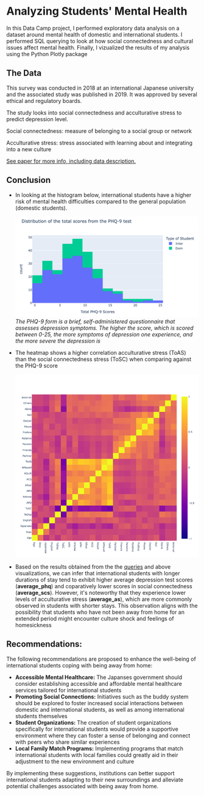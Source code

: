 # Analyzing Students' Mental Health

In this Data Camp project, I performed exploratory data analysis on a dataset around mental health of domestic and international students. I performed SQL querying to look at how social connectedness and cultural issues affect mental health. Finally, I vizualized the results of my analysis using the Python Plotly package 

## The Data

This survey was conducted in 2018 at an international Japanese university and the associated study was published in 2019. It was approved by several ethical and regulatory boards. 

The study looks into social connectedness and acculturative stress to predict depression level.

Social connectedness: measure of belonging to a social group or network

Acculturative stress: stress associated with learning about and integrating into a new culture

[See paper for more info, including data description.](https://www.mdpi.com/2306-5729/4/3/124/htm)

## Conclusion
* In looking at the histogram below, international students have a higher risk of mental health difficulties compared to the general population (domestic students).

  ![image](https://github.com/vchow6/Analyzing-Students-Mental-Health/blob/main/Distribution%20of%20the%20total%20scores%20from%20the%20PHQ-9%20test.png) 
  *The PHQ-9 form is a brief, self-administered questionnaire that assesses depression symptoms. The higher the score, which is scored between 0-25, the more symptoms of depression one experience, and the more severe the depression is*

* The heatmap shows a higher correlation acculturative stress (ToAS) than the social connectedness stress (ToSC) when comparing against the PHQ-9 score

  ![image](https://github.com/vchow6/Analyzing-Students-Mental-Health/blob/main/Heatmap.png)

* Based on the results obtained from the the [queries](https://github.com/vchow6/Analyzing-Students-Mental-Health/blob/main/mental_health_5.10.24.ipynb) and above visualizations, we can infer that international students with longer durations of stay tend to exhibit higher average depression test scores (**average_phq**) and coparatively lower scores in social connectedness (**average_scs**). However, it's noteworthy that they experience lower levels of acculturative stress (**average_as**), which are more commonly observed in students with shorter stays. This observation aligns with the possibility that students who have not been away from home for an extended period might encounter culture shock and feelings of homesickness

## Recommendations:

The following recommendations are proposed to enhance the well-being of international students coping with being away from home: 
* **Accessible Mental Healthcare:** The Japanses government should consider establishing accessible and affordable mental healthcare services tailored for international students
* **Promoting Social Connections:** Initiatives such as the buddy system should be explored to foster increased social interactions between domestic and international students, as well as among international students themselves
*  **Student Organizations:** The creation of student organizations specifically for international students would provide a supportive environment where they can foster a sense of belonging and connect with peers who share similar experiences
* **Local Family Match Programs:** Implementing programs that match international students with local families could greatly aid in their adjustment to the new environment and culture

By implementing these suggestions, institutions can better support international students adapting to their new surroundings and alleviate potential challenges associated with being away from home. 
